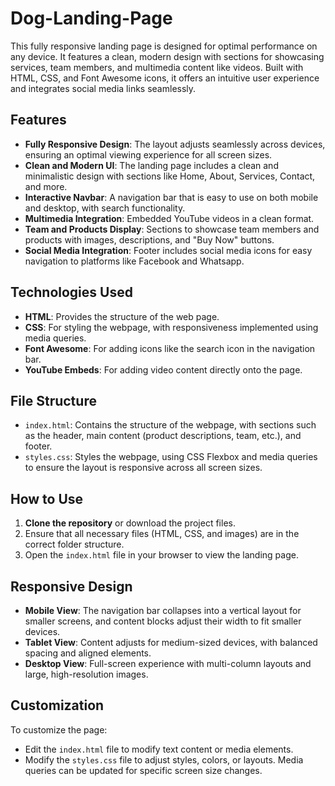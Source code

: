 # Dog-Landing-Page

This fully responsive landing page is designed for optimal performance on any device. It features a clean, modern design with sections for showcasing services, team members, and multimedia content like videos. Built with HTML, CSS, and Font Awesome icons, it offers an intuitive user experience and integrates social media links seamlessly.

## Features

- **Fully Responsive Design**: The layout adjusts seamlessly across devices, ensuring an optimal viewing experience for all screen sizes.
- **Clean and Modern UI**: The landing page includes a clean and minimalistic design with sections like Home, About, Services, Contact, and more.
- **Interactive Navbar**: A navigation bar that is easy to use on both mobile and desktop, with search functionality.
- **Multimedia Integration**: Embedded YouTube videos in a clean format.
- **Team and Products Display**: Sections to showcase team members and products with images, descriptions, and "Buy Now" buttons.
- **Social Media Integration**: Footer includes social media icons for easy navigation to platforms like Facebook and Whatsapp.

## Technologies Used

- **HTML**: Provides the structure of the web page.
- **CSS**: For styling the webpage, with responsiveness implemented using media queries.
- **Font Awesome**: For adding icons like the search icon in the navigation bar.
- **YouTube Embeds**: For adding video content directly onto the page.

## File Structure

- `index.html`: Contains the structure of the webpage, with sections such as the header, main content (product descriptions, team, etc.), and footer.
- `styles.css`: Styles the webpage, using CSS Flexbox and media queries to ensure the layout is responsive across all screen sizes.

## How to Use

1. **Clone the repository** or download the project files.
2. Ensure that all necessary files (HTML, CSS, and images) are in the correct folder structure.
3. Open the `index.html` file in your browser to view the landing page.

## Responsive Design

- **Mobile View**: The navigation bar collapses into a vertical layout for smaller screens, and content blocks adjust their width to fit smaller devices.
- **Tablet View**: Content adjusts for medium-sized devices, with balanced spacing and aligned elements.
- **Desktop View**: Full-screen experience with multi-column layouts and large, high-resolution images.

## Customization

To customize the page:
- Edit the `index.html` file to modify text content or media elements.
- Modify the `styles.css` file to adjust styles, colors, or layouts. Media queries can be updated for specific screen size changes.
